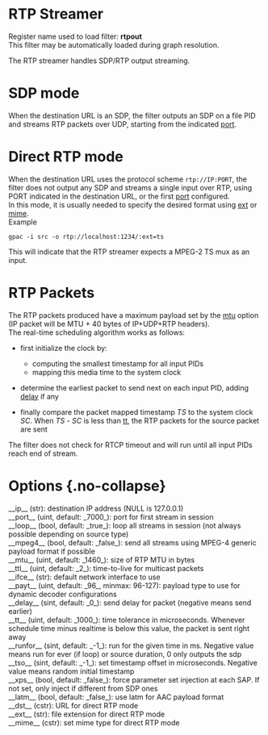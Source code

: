 <!-- automatically generated - do not edit, patch gpac/applications/gpac/gpac.c -->

# RTP Streamer  
  
Register name used to load filter: __rtpout__  
This filter may be automatically loaded during graph resolution.  
  
The RTP streamer handles SDP/RTP output streaming.  

# SDP mode  
  
When the destination URL is an SDP, the filter outputs an SDP on a file PID and streams RTP packets over UDP, starting from the indicated [port](#port).  

# Direct RTP mode  
  
When the destination URL uses the protocol scheme `rtp://IP:PORT`, the filter does not output any SDP and streams a single input over RTP, using PORT indicated in the destination URL, or the first [port](#port) configured.  
In this mode, it is usually needed to specify the desired format using [ext](#ext) or [mime](#mime).  
Example
```
gpac -i src -o rtp://localhost:1234/:ext=ts
```
  
This will indicate that the RTP streamer expects a MPEG-2 TS mux as an input.  

# RTP Packets  
  
The RTP packets produced have a maximum payload set by the [mtu](#mtu) option (IP packet will be MTU + 40 bytes of IP+UDP+RTP headers).  
The real-time scheduling algorithm works as follows:  

- first initialize the clock by:  

    - computing the smallest timestamp for all input PIDs  
    - mapping this media time to the system clock  

- determine the earliest packet to send next on each input PID, adding [delay](#delay) if any  
- finally compare the packet mapped timestamp _TS_ to the system clock _SC_. When _TS_ - _SC_ is less than [tt](#tt), the RTP packets for the source packet are sent  

  
The filter does not check for RTCP timeout and will run until all input PIDs reach end of stream.  
  

# Options  {.no-collapse}  
  
<div markdown class="option">  
<a id="ip" data-level="basic">__ip__</a> (str): destination IP address (NULL is 127.0.0.1)  
</div>  
<div markdown class="option">  
<a id="port" data-level="basic">__port__</a> (uint, default: _7000_): port for first stream in session  
</div>  
<div markdown class="option">  
<a id="loop" data-level="basic">__loop__</a> (bool, default: _true_): loop all streams in session (not always possible depending on source type)  
</div>  
<div markdown class="option">  
<a id="mpeg4">__mpeg4__</a> (bool, default: _false_): send all streams using MPEG-4 generic payload format if possible  
</div>  
<div markdown class="option">  
<a id="mtu" data-level="basic">__mtu__</a> (uint, default: _1460_): size of RTP MTU in bytes  
</div>  
<div markdown class="option">  
<a id="ttl">__ttl__</a> (uint, default: _2_): time-to-live for multicast packets  
</div>  
<div markdown class="option">  
<a id="ifce">__ifce__</a> (str): default network interface to use  
</div>  
<div markdown class="option">  
<a id="payt">__payt__</a> (uint, default: _96_, minmax: 96-127): payload type to use for dynamic decoder configurations  
</div>  
<div markdown class="option">  
<a id="delay" data-level="basic">__delay__</a> (sint, default: _0_): send delay for packet (negative means send earlier)  
</div>  
<div markdown class="option">  
<a id="tt">__tt__</a> (uint, default: _1000_): time tolerance in microseconds. Whenever schedule time minus realtime is below this value, the packet is sent right away  
</div>  
<div markdown class="option">  
<a id="runfor" data-level="basic">__runfor__</a> (sint, default: _-1_): run for the given time in ms. Negative value means run for ever (if loop) or source duration, 0 only outputs the sdp  
</div>  
<div markdown class="option">  
<a id="tso">__tso__</a> (sint, default: _-1_): set timestamp offset in microseconds. Negative value means random initial timestamp  
</div>  
<div markdown class="option">  
<a id="xps">__xps__</a> (bool, default: _false_): force parameter set injection at each SAP. If not set, only inject if different from SDP ones  
</div>  
<div markdown class="option">  
<a id="latm">__latm__</a> (bool, default: _false_): use latm for AAC payload format  
</div>  
<div markdown class="option">  
<a id="dst" data-level="basic">__dst__</a> (cstr): URL for direct RTP mode  
</div>  
<div markdown class="option">  
<a id="ext">__ext__</a> (str): file extension for direct RTP mode  
</div>  
<div markdown class="option">  
<a id="mime">__mime__</a> (cstr): set mime type for direct RTP mode  
</div>  
  
